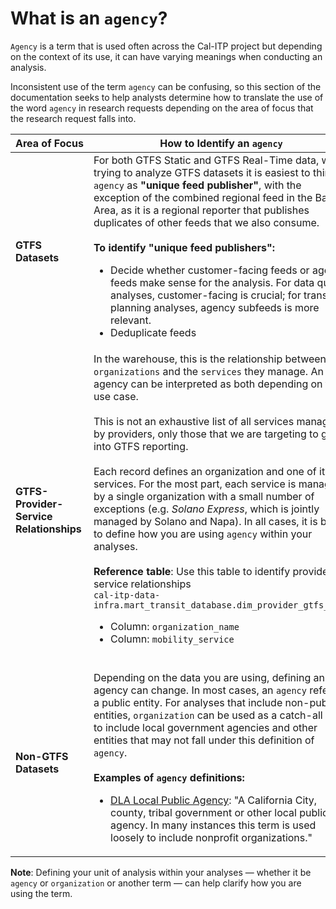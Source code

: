 # What is an `agency`?

`Agency` is a term that is used often across the Cal-ITP project but depending on the context of its use, it can have varying meanings when conducting an analysis.

Inconsistent use of the term `agency` can be confusing, so this section of the documentation seeks to help analysts determine how to translate the use of the word `agency` in research requests depending on the area of focus that the research request falls into.

| <span style="white-space: nowrap;">Area of Focus</span> | How to Identify an `agency` |
| -------- | -------- |
| **GTFS Datasets** | For both GTFS Static and GTFS Real-Time data, when trying to analyze GTFS datasets it is easiest to think of `agency` as **"unique feed publisher"**, with the exception of the combined regional feed in the Bay Area, as it is a regional reporter that publishes duplicates of other feeds that we also consume.<br/><br/>**To identify "unique feed publishers":**<ul><li>Decide whether customer-facing feeds or agency feeds make sense for the analysis. For data quality analyses, customer-facing is crucial; for transit planning analyses, agency subfeeds is more relevant. </li><li>Deduplicate feeds</li></ul> |
| **GTFS-Provider-Service Relationships** | In the warehouse, this is the relationship between `organizations` and the `services` they manage. An agency can be interpreted as both depending on the use case. <br/><br/>This is not an exhaustive list of all services managed by providers, only those that we are targeting to get into GTFS reporting.<br/><br/>Each record defines an organization and one of it's services. For the most part, each service is managed by a single organization with a small number of exceptions (e.g. *Solano Express*, which is jointly managed by Solano and Napa). In all cases, it is best to define how you are using `agency` within your analyses.<br/><br/>**Reference table**: Use this table to identify provider-service relationships<br/> `cal-itp-data-infra.mart_transit_database.dim_provider_gtfs_data`<ul><li>Column: `organization_name`</li><li>Column: `mobility_service`</li><br/>|
| **Non-GTFS Datasets** | Depending on the data you are using, defining an agency can change. In most cases, an `agency` refers to a public entity. For analyses that include non-public entities, `organization` can be used as a catch-all term to include local government agencies and other entities that may not fall under this definition of `agency`.<br/><br/>**Examples of `agency` definitions:**<br/><ul><li>[DLA Local Public Agency](https://dot.ca.gov/-/media/dot-media/programs/local-assistance/documents/guide/dla-glossary052022.pdf): "A California City, county, tribal government or other local public agency. In many instances this term is used loosely to include nonprofit organizations." |

**Note**: Defining your unit of analysis within your analyses — whether it be `agency` or `organization` or another term — can help clarify how you are using the term.
